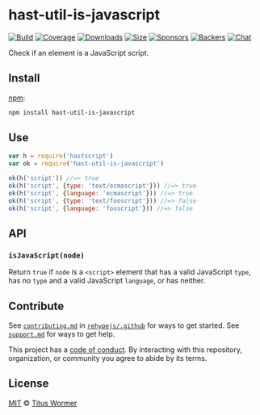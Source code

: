 <!--This file is generated by `build-packages.js`-->

# hast-util-is-javascript

[![Build][build-badge]][build]
[![Coverage][coverage-badge]][coverage]
[![Downloads][downloads-badge]][downloads]
[![Size][size-badge]][size]
[![Sponsors][sponsors-badge]][collective]
[![Backers][backers-badge]][collective]
[![Chat][chat-badge]][chat]

Check if an element is a JavaScript script.

## Install

[npm][]:

```sh
npm install hast-util-is-javascript
```

## Use

```js
var h = require('hastscript')
var ok = require('hast-util-is-javascript')

ok(h('script')) //=> true
ok(h('script', {type: 'text/ecmascript'})) //=> true
ok(h('script', {language: 'ecmascript'})) //=> true
ok(h('script', {type: 'text/fooscript'})) //=> false
ok(h('script', {language: 'fooscript'})) //=> false
```

## API

### `isJavaScript(node)`

Return `true` if `node` is a `<script>` element that has a valid JavaScript
`type`, has no `type` and a valid JavaScript `language`, or has neither.

## Contribute

See [`contributing.md`][contributing] in [`rehypejs/.github`][health] for ways
to get started.
See [`support.md`][support] for ways to get help.

This project has a [code of conduct][coc].
By interacting with this repository, organization, or community you agree to
abide by its terms.

## License

[MIT][license] © [Titus Wormer][author]

[build-badge]: https://github.com/rehypejs/rehype-minify/workflows/main/badge.svg

[build]: https://github.com/rehypejs/rehype-minify/actions

[coverage-badge]: https://img.shields.io/codecov/c/github/rehypejs/rehype-minify.svg

[coverage]: https://codecov.io/github/rehypejs/rehype-minify

[downloads-badge]: https://img.shields.io/npm/dm/hast-util-is-javascript.svg

[downloads]: https://www.npmjs.com/package/hast-util-is-javascript

[size-badge]: https://img.shields.io/bundlephobia/minzip/hast-util-is-javascript.svg

[size]: https://bundlephobia.com/result?p=hast-util-is-javascript

[sponsors-badge]: https://opencollective.com/unified/sponsors/badge.svg

[backers-badge]: https://opencollective.com/unified/backers/badge.svg

[collective]: https://opencollective.com/unified

[chat-badge]: https://img.shields.io/badge/chat-discussions-success.svg

[chat]: https://github.com/rehypejs/rehype/discussions

[npm]: https://docs.npmjs.com/cli/install

[health]: https://github.com/rehypejs/.github

[contributing]: https://github.com/rehypejs/.github/blob/main/contributing.md

[support]: https://github.com/rehypejs/.github/blob/main/support.md

[coc]: https://github.com/rehypejs/.github/blob/main/code-of-conduct.md

[license]: https://github.com/rehypejs/rehype-minify/blob/main/license

[author]: https://wooorm.com
